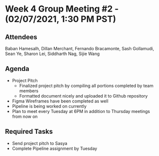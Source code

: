 # Week 4 Group Meeting #2 - (02/07/2021, 1:30 PM PST)

## Attendees
Baban Hamesalh, Dillan Merchant, Fernando Bracamonte, Sash Gollamudi, Sean Ye, Sharon Lei, Siddharth Nag, Sijie Wang

## Agenda
- Project Pitch
   - Finalized project pitch by compiling all portions completed by team members
   - Formatted document nicely and uploaded it to Github repository
- Figma Wireframes have been completed as well
- Pipeline is being worked on currently
- Plan to meet every Tuesday at 6PM in addition to Thursday meetings from now on

## Required Tasks
- Send project pitch to Sasya
- Complete Pipeline assignment by Tuesday

